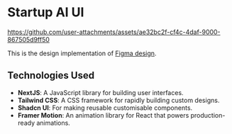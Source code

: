 # Startup AI UI


https://github.com/user-attachments/assets/ae32bc2f-cf4c-4daf-9000-867505d9ff50

This is the design implementation of [Figma design](https://www.figma.com/design/r2wHOoe6du4bk9fNq8xpeS/AI-Startup-Website-UI-Kit-%E2%80%94-Framer-Website-Kit-(Community)?node-id=0-1&t=3nm2aS0faVPbq0Ks-0).

## Technologies Used

- **NextJS**: A JavaScript library for building user interfaces.
- **Tailwind CSS**: A CSS framework for rapidly building custom designs.
- **Shadcn UI**: For making reusable customisable components.
- **Framer Motion**: An animation library for React that powers production-ready animations.
